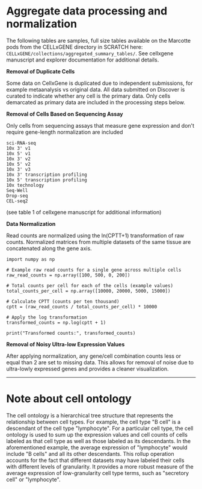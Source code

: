 # Aggregate data processing and normalization

The following tables are samples, full size tables available on the Marcotte pods from the CELLxGENE directory in SCRATCH here: ```CELLxGENE/collections/aggregated_summary_tables/```. See cellxgene manuscript and explorer documentation for additional details. 

**Removal of Duplicate Cells**

Some data on CellxGene is duplicated due to independent submissions, for example metaanalysis vs original data. All data submitted on Discover is curated to indicate whether any cell
is the primary data. Only cells demarcated as primary data are included in the processing steps
below.

**Removal of Cells Based on Sequencing Assay**

Only cells from sequencing assays that measure gene expression and don't require gene-length
normalization are included
```
sci-RNA-seq
10x 3' v1
10x 5' v1
10x 3' v2
10x 5' v2
10x 3' v3
10x 3' transcription profiling
10x 5' transcription profiling
10x technology
Seq-Well
Drop-seq
CEL-seq2
```
(see table 1 of cellxgene manuscript for additional information)

**Data Normalization**

Read counts are normalized using the ln(CPTT+1) transformation of raw counts.
Normalized matrices from multiple datasets of the same tissue are concatenated along the gene
axis.

```
import numpy as np

# Example raw read counts for a single gene across multiple cells
raw_read_counts = np.array([100, 500, 0, 200])

# Total counts per cell for each of the cells (example values)
total_counts_per_cell = np.array([10000, 20000, 5000, 15000])

# Calculate CPTT (counts per ten thousand)
cptt = (raw_read_counts / total_counts_per_cell) * 10000

# Apply the log transformation
transformed_counts = np.log(cptt + 1)

print("Transformed counts:", transformed_counts)
```

**Removal of Noisy Ultra-low Expression Values**

After applying normalization, any gene/cell combination counts less or equal than 2 are set to
missing data. This allows for removal of noise due to ultra-lowly expressed genes and provides
a cleaner visualization.

_____________________________________________________________________________________________

# Note about cell ontology

The cell ontology is a hierarchical tree structure that represents the relationship between cell
types. For example, the cell type "B cell" is a descendant of the cell type "lymphocyte". For a
particular cell type, the cell ontology is used to sum up the expression values and cell counts of
cells labeled as that cell type as well as those labeled as its descendants. In the aforementioned
example, the average expression of "lymphocyte" would include "B cells" and all its other
descendants.
This rollup operation accounts for the fact that different datasets may have labeled their cells
with different levels of granularity. It provides a more robust measure of the average expression
of low-granularity cell type terms, such as "secretory cell" or "lymphocyte".
